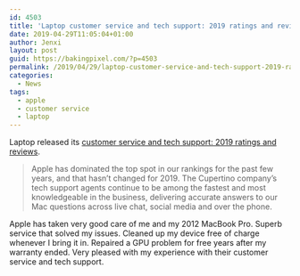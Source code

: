 ```yaml
---
id: 4503
title: 'Laptop customer service and tech support: 2019 ratings and reviews'
date: 2019-04-29T11:05:04+01:00
author: Jenxi
layout: post
guid: https://bakingpixel.com/?p=4503
permalink: /2019/04/29/laptop-customer-service-and-tech-support-2019-ratings-and-reviews/
categories:
  - News
tags:
  - apple
  - customer service
  - laptop
---
```

Laptop released its [customer service and tech support: 2019 ratings and reviews](https://www.laptopmag.com/articles/tech-support-showdown).

> Apple has dominated the top spot in our rankings for the past few years, and that hasn&#8217;t changed for 2019. The Cupertino company&#8217;s tech support agents continue to be among the fastest and most knowledgeable in the business, delivering accurate answers to our Mac questions across live chat, social media and over the phone. 

Apple has taken very good care of me and my 2012 MacBook Pro. Superb service that solved my issues. Cleaned up my device free of charge whenever I bring it in. Repaired a GPU problem for free years after my warranty ended. Very pleased with my experience with their customer service and tech support.